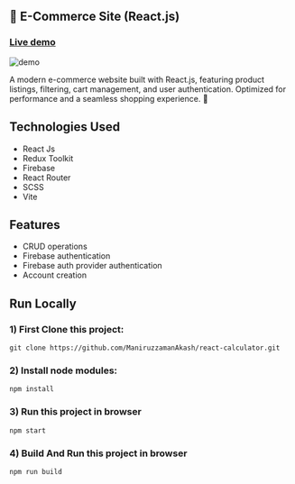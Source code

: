 ## 🛒 E-Commerce Site (React.js)

### [Live demo](https://m1rox17.github.io/e-commerce/)

<img src="https://i.ibb.co/LXps7m9m/img.png" alt="demo"/>

<p>A modern e-commerce website built with React.js, featuring product listings, filtering, cart management, and user authentication. Optimized for performance and a seamless shopping experience. 🚀</p>

## Technologies Used

- React Js
- Redux Toolkit
- Firebase
- React Router
- SCSS
- Vite

## Features

- CRUD operations
- Firebase authentication
- Firebase auth provider authentication
- Account creation

## Run Locally

### 1) First Clone this project:

`git clone https://github.com/ManiruzzamanAkash/react-calculator.git`

### 2) Install node modules:

`npm install`

### 3) Run this project in browser

`npm start`

### 4) Build And Run this project in browser

`npm run build`
